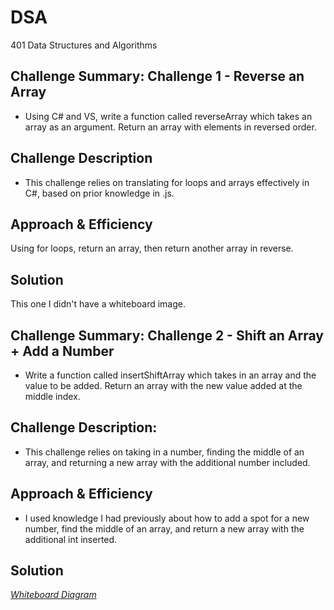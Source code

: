 # DSA
401 Data Structures and Algorithms

## Challenge Summary: Challenge 1 - Reverse an Array
* Using C# and VS, write a function called reverseArray which takes an array as an argument. Return an array with elements in reversed order.

## Challenge Description
* This challenge relies on translating for loops and arrays effectively in C#, based on prior knowledge in .js.

## Approach & Efficiency
Using for loops, return an array, then return another array in reverse. 

## Solution
This one I didn't have a whiteboard image. 



## Challenge Summary: Challenge 2 - Shift an Array + Add a Number 

* Write a function called insertShiftArray which takes in an array and the value to be added. Return an array with the new value added at the middle index.

## Challenge Description: 

* This challenge relies on taking in a number, finding the middle of an array, and returning a new array with the additional number included. 

## Approach & Efficiency
* I used knowledge I had previously about how to add a spot for a new number, find the middle of an array, and return a new array with the additional int inserted. 

## Solution
[_Whiteboard Diagram_](assets/dsa2.png)
